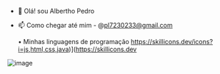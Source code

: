 - 👋 Olá! sou Albertho Pedro
- 📫 Como chegar até mim - @pl7230233@gmail.com


  • Minhas linguagens de programação
   https://skillicons.dev/icons?i=js,html,css,java)](https://skillicons.dev



![image](https://github.com/user-attachments/assets/206f4584-e938-46e9-ac7e-a4b305aecb60)
